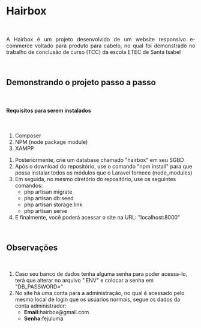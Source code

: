 <h1>Hairbox</h1>
<br/>
<p align="justify"> A Hairbox é um projeto desenvolvido de um website responsivo e-commerce voltado para produto para cabelo, no qual foi demonstrado no trabalho de conclusão de curso (TCC) da escola ETEC de Santa Isabel </p> <br/>

  <h2> Demonstrando o projeto passo a passo </h2> <br/>
  <h4> Requisitos para serem instalados </h4> <br/>
  <ol>
    <li> Composer </li>
    <li> NPM (node package module) </li>
    <li> XAMPP </li>
  </ol>
<ol>
  <li> Posteriormente, crie um database chamado "hairbox" em seu SGBD </li>
   <li> Após o download do repositório, use o comando "npm install" para que possa instalar todos os módulos que o Laravel fornece (node_modules)</li>
  <li> Em seguida, no mesmo diretório do repositório, use os seguintes comandos: 
    <ul>
      <li> php artisan migrate </li>
      <li> php artisan db:seed </li>
      <li> php artisan storage:link </li>
      <li> php artisan serve </li>
    </ul>
  </li>
  <li> E finalmente, você poderá acessar o site na URL: "localhost:8000" </li>
</ol>
<br/>
<h2> Observações </h2>
<br/>
<ol>
  <li> Caso seu banco de dados tenha alguma senha para poder acessa-lo, terá que alterar no arquivo ".ENV" e colocar a senha em "DB_PASSWORD=" </li> 
  <li> No site há uma conta para a administração, no qual é acessado pelo mesmo local de login que os usúarios normais, segue os dados da conta administrador:
      <ul>
        <li><b>Email:</b>hairbox@gmail.com</li>
        <li><b>Senha:</b>fejuluma</li>
      </ul>
  </li>
</ol>
